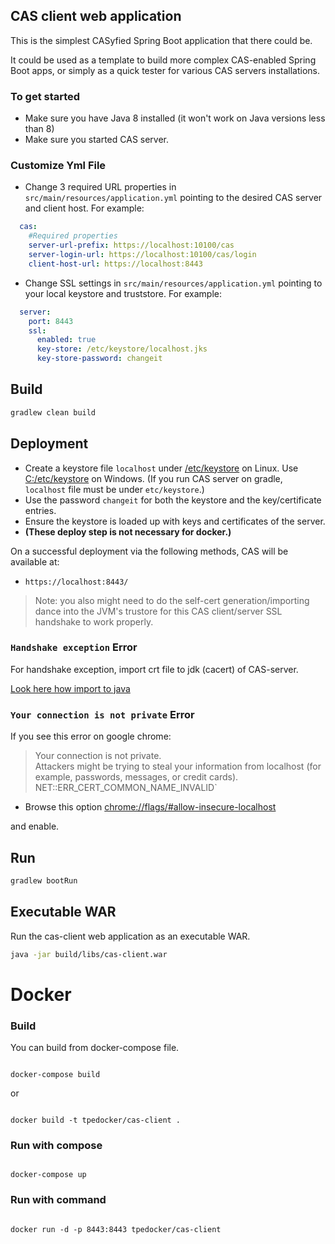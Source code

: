 ## CAS client web application

This is the simplest CASyfied Spring Boot application that there could be.

It could be used as a template to build more complex CAS-enabled Spring Boot apps, 
or simply as a quick tester for various CAS servers installations.

### To get started

* Make sure you have Java 8 installed (it won't work on Java versions less than 8)
* Make sure you started CAS server. 

### Customize Yml File

* Change 3 required URL properties in `src/main/resources/application.yml` pointing to the desired CAS server and client host. For example:

```yaml
  cas:
    #Required properties
    server-url-prefix: https://localhost:10100/cas
    server-login-url: https://localhost:10100/cas/login
    client-host-url: https://localhost:8443
```

* Change SSL settings in `src/main/resources/application.yml` pointing to your local keystore and truststore. For example:
 
```yaml
  server:
    port: 8443
    ssl:
      enabled: true
      key-store: /etc/keystore/localhost.jks
      key-store-password: changeit     
```
 
## Build

```bash
gradlew clean build
```

## Deployment
- Create a keystore file `localhost` under [/etc/keystore](/etc/keystore) on Linux. 
  Use [C:/etc/keystore](/C:/etc/keystore) on Windows. 
  (If you run CAS server on gradle, `localhost` file must be under `etc/keystore`.)
- Use the password `changeit` for both the keystore and the key/certificate entries.
- Ensure the keystore is loaded up with keys and certificates of the server.
- **(These deploy step is not necessary for docker.)**

On a successful deployment via the following methods, CAS will be available at:

* `https://localhost:8443/`

> Note: you also might need to do the self-cert generation/importing dance into the JVM's trustore for this CAS client/server SSL handshake to 
  work properly. 

### `Handshake exception` Error

For handshake exception, import crt file to jdk (cacert) of CAS-server.

[Look here how import to java](http://confluence.tpe.gov.tr/display/AUTHE/Create+SSL+certificate+file) 

### `Your connection is not private` Error

If you see this error on google chrome:

> Your connection is not private.  
 Attackers might be trying to steal your information from localhost (for example, passwords, messages, or credit cards). NET::ERR_CERT_COMMON_NAME_INVALID`

* Browse this option  [chrome://flags/#allow-insecure-localhost](chrome://flags/#allow-insecure-localhost)

and enable.

## Run

```bash
gradlew bootRun
```

## Executable WAR

Run the cas-client web application as an executable WAR.

```bash
java -jar build/libs/cas-client.war
```

# Docker
### Build
You can build from docker-compose file.

<pre><code>
docker-compose build
</code></pre>
  
or 
  
<pre><code>
docker build -t tpedocker/cas-client .
</code></pre>
  
### Run with compose
<pre><code>
docker-compose up
</code></pre>

### Run with command  
<pre><code>
docker run -d -p 8443:8443 tpedocker/cas-client
</code></pre>
